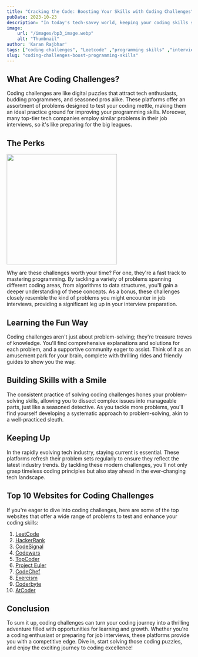 ```yaml
---
title: "Cracking the Code: Boosting Your Skills with Coding Challenges"
pubDate: 2023-10-23
description: "In today's tech-savvy world, keeping your coding skills sharp is essential. But who says learning can't be exciting? Let's explore how diving into coding challenges can turn your coding journey into a thrilling adventure."
image:
    url: "/images/bp3_image.webp"
    alt: "Thumbnail"
author: 'Karan Rajbhar'
tags: ["coding challenges", "Leetcode" ,"programming skills" ,"interview preparation","problem-solving"]
slug: "coding-challenges-boost-programming-skills"
---
```


## What Are Coding Challenges?
Coding challenges are like digital puzzles that attract tech enthusiasts, budding programmers, and seasoned pros alike. These platforms offer an assortment of problems designed to test your coding mettle, making them an ideal practice ground for improving your programming skills. Moreover, many top-tier tech companies employ similar problems in their job interviews, so it's like preparing for the big leagues.

## The Perks
<img src="/images/AI-Art-Generator.png" width="300" height="300">

Why are these challenges worth your time? For one, they're a fast track to mastering programming. By tackling a variety of problems spanning different coding areas, from algorithms to data structures, you'll gain a deeper understanding of these concepts. As a bonus, these challenges closely resemble the kind of problems you might encounter in job interviews, providing a significant leg up in your interview preparation.

## Learning the Fun Way
Coding challenges aren't just about problem-solving; they're treasure troves of knowledge. You'll find comprehensive explanations and solutions for each problem, and a supportive community eager to assist. Think of it as an amusement park for your brain, complete with thrilling rides and friendly guides to show you the way.

## Building Skills with a Smile
The consistent practice of solving coding challenges hones your problem-solving skills, allowing you to dissect complex issues into manageable parts, just like a seasoned detective. As you tackle more problems, you'll find yourself developing a systematic approach to problem-solving, akin to a well-practiced sleuth.

## Keeping Up
In the rapidly evolving tech industry, staying current is essential. These platforms refresh their problem sets regularly to ensure they reflect the latest industry trends. By tackling these modern challenges, you'll not only grasp timeless coding principles but also stay ahead in the ever-changing tech landscape.

## Top 10 Websites for Coding Challenges
If you're eager to dive into coding challenges, here are some of the top websites that offer a wide range of problems to test and enhance your coding skills:

1. [LeetCode](https://leetcode.com/)
2. [HackerRank](https://www.hackerrank.com/)
3. [CodeSignal](https://codesignal.com/)
4. [Codewars](https://www.codewars.com/)
5. [TopCoder](https://www.topcoder.com/)
6. [Project Euler](https://projecteuler.net/)
7. [CodeChef](https://www.codechef.com/)
8. [Exercism](https://exercism.io/)
9. [Coderbyte](https://coderbyte.com/)
10. [AtCoder](https://atcoder.jp/)


## Conclusion
To sum it up, coding challenges can turn your coding journey into a thrilling adventure filled with opportunities for learning and growth. Whether you're a coding enthusiast or preparing for job interviews, these platforms provide you with a competitive edge. Dive in, start solving those coding puzzles, and enjoy the exciting journey to coding excellence!


